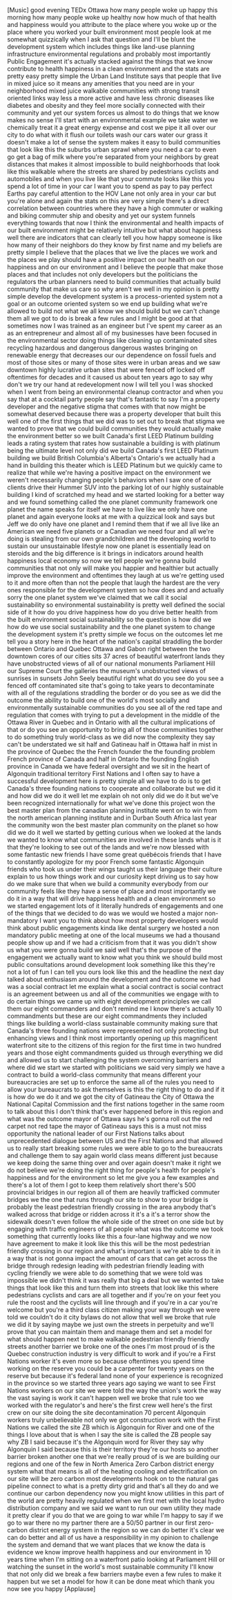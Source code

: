 
[Music]
good evening TEDx Ottawa how many people
woke up happy this morning how many
people woke up healthy now how much of
that health and happiness would you
attribute to the place where you woke up
or the place where you worked your built
environment most people look at me
somewhat quizzically when I ask that
question and I&#39;ll be blunt the
development system which includes things
like land-use planning infrastructure
environmental regulations and probably
most importantly Public Engagement it&#39;s
actually stacked against the things that
we know contribute to health happiness
in a clean environment and the stats are
pretty easy pretty simple the Urban Land
Institute says that people that live in
mixed juice so it means any amenities
that you need are in your neighborhood
mixed juice walkable communities with
strong transit oriented links way less a
more active and have less chronic
diseases like diabetes and obesity and
they feel more socially connected with
their community and yet our system
forces us almost to do things that we
know makes no sense I&#39;ll start with an
environmental example we take water we
chemically treat it a great energy
expense and cost we pipe it all over our
city to do what with it flush our
toilets wash our cars water our grass it
doesn&#39;t make a lot of sense the system
makes it easy to build communities that
look like this the suburbs urban sprawl
where you need a car to even go get a
bag of milk where you&#39;re separated from
your neighbors by great distances that
makes it almost impossible to build
neighborhoods that look like this
walkable where the streets are shared by
pedestrians cyclists and automobiles and
when you live like that your commute
looks like this you spend a lot of time
in your car I want you to spend as pay
to pay perfect Earths
pay careful attention to the HOV Lane
not only area in your car but you&#39;re
alone and again the stats on this are
very simple there&#39;s a direct correlation
between countries where they have a high
commuter or walking and biking commuter
ship and obesity and yet our system
funnels everything towards that now I
think the environmental and health
impacts of our built environment might
be relatively intuitive but what about
happiness well there are indicators that
can clearly tell you how happy someone
is like how many of their neighbors do
they know by first name and my beliefs
are pretty simple I believe that the
places that we live the places we work
and the places we play should have a
positive impact on our health on our
happiness and on our environment and I
believe the people that make those
places and that includes not only
developers but the politicians the
regulators the urban planners need to
build communities that actually build
community that make us care so why
aren&#39;t we well in my opinion is pretty
simple develop the development system is
a process-oriented system not a goal or
an outcome oriented system so we end up
building what we&#39;re allowed to build not
what we all know we should build but we
can&#39;t change them all we got to do is
break a few rules and I might be good at
that sometimes now I was trained as an
engineer but I&#39;ve spent my career as an
as an entrepreneur and almost all of my
businesses have been focused in the
environmental sector doing things like
cleaning up contaminated sites recycling
hazardous and dangerous dangerous wastes
bringing on renewable energy that
decreases our our dependence on fossil
fuels and most of those sites or many of
those sites were in urban areas and we
saw downtown highly lucrative
urban sites that were fenced off locked
off oftentimes for decades and it caused
us about ten years ago to say why don&#39;t
we try our hand at
redevelopment now I will tell you I was
shocked when I went from being an
environmental cleanup contractor and
when you say that at a cocktail party
people say that&#39;s fantastic to say I&#39;m a
property developer and the negative
stigma that comes with that now might be
somewhat deserved because there was a
property developer that built this well
one of the first things that we did was
to set out to break that stigma we
wanted to prove that we could build
communities they would actually make the
environment better so we built Canada&#39;s
first LEED Platinum building leads a
rating system that rates how sustainable
a building is with platinum being the
ultimate level not only did we build
Canada&#39;s first LEED Platinum building we
build British Columbia&#39;s Alberta&#39;s
Ontario&#39;s we actually had a hand in
building this theater which is LEED
Platinum but we quickly came to realize
that while we&#39;re having a positive
impact on the environment we weren&#39;t
necessarily changing people&#39;s behaviors
when I saw one of our clients drive
their Hummer SUV into the parking lot of
our highly sustainable building I kind
of scratched my head and we started
looking for a better way and we found
something called the one planet
community framework one planet the name
speaks for itself we have to live like
we only have one planet and again
everyone looks at me with a quizzical
look and says but Jeff we do only have
one planet and I remind them that if we
all live like an American
we need five planets or a Canadian we
need four and all we&#39;re doing is
stealing from our own grandchildren and
the developing world to sustain our
unsustainable lifestyle now one planet
is essentially lead on steroids and the
big difference is it brings in
indicators around health happiness local
economy so now we tell people we&#39;re
gonna build communities that not only
will make you happier and healthier but
actually improve the environment and
oftentimes they laugh at us we&#39;re
getting used to it
and more often than not the people that
laugh the hardest are the very ones
responsible for the development system
so how does and and actually sorry the
one planet system we&#39;ve claimed that we
call it social sustainability so
environmental sustainability is pretty
well defined the social side of it how
do you drive happiness how do you drive
better health from the built environment
social sustainability so the question is
how did we how do we use social
sustainability and the one planet system
to change the development system it&#39;s
pretty simple we focus on the outcomes
let me tell you a story here in the
heart of the nation&#39;s capital straddling
the border between Ontario and Quebec
Ottawa and Gabon right between the two
downtown cores of our cities sits 37
acres of beautiful waterfront lands they
have unobstructed views of all of our
national monuments Parliament Hill our
Supreme Court the galleries the museum&#39;s
unobstructed views of sunrises in
sunsets John Seely beautiful right
what do you see do you see a fenced off
contaminated site that&#39;s going to take
years to decontaminate with all of the
regulations straddling the border or do
you see as we did the outcome the
ability to build one of the world&#39;s most
socially and environmentally sustainable
communities do you see all of the red
tape and regulation that comes with
trying to put a development in the
middle of the Ottawa River in Quebec and
in Ontario with all the cultural
implications of that or do you see an
opportunity to bring all of those
communities together to do something
truly world-class as we did now
the complexity they say can&#39;t be
understated we sit half and Gatineau
half in Ottawa half in mist in the
province of Quebec the the French
founder the the founding problem French
province of Canada and half in Ontario
the founding English province in Canada
we have federal oversight and we sit in
the heart of Algonquin traditional
territory First Nations and I often say
to have a successful development here is
pretty simple all we have to do is to
get Canada&#39;s three founding nations to
cooperate and collaborate
but we did it and how did we do it
well let me explain oh not only did we
do it
but we&#39;ve been recognized
internationally for what we&#39;ve done this
project won the best master plan from
the canadian planning institute went on
to win from the north american planning
institute and in Durban South Africa
last year the community won the best
master plan community on the planet so
how did we do it well we started by
getting curious when we looked at the
lands we wanted to know what communities
are involved in these lands what is it
that they&#39;re looking to see out of the
lands and we&#39;re now blessed with some
fantastic new friends I have some great
québécois friends that I have to
constantly apologize for my poor French
some fantastic Algonquin friends who
took us under their wings taught us
their language their culture explain to
us how things work and our curiosity
kept driving us to say how do we make
sure that when we build a community
everybody from our community feels like
they have a sense of place and most
importantly we do it in a way that will
drive happiness health and a clean
environment so we started engagement
lots of it literally hundreds of
engagements and one of the things that
we decided to do was we would we hosted
a major non-mandatory I want you to
think about how most property developers
would think about public engagements
kinda like dental surgery we hosted a
non mandatory public meeting at one of
the local museums we had a thousand
people show up and if we had a criticism
from that it was you didn&#39;t show us what
you were gonna build we said well that&#39;s
the purpose of the engagement we
actually want to know what you think we
should build
most public consultations around
development look something like this
they&#39;re not a lot of fun I can tell you
ours look like this and the headline the
next day talked about enthusiasm around
the development and the outcome we had
was a social contract let me explain
what a social contract is social
contract is an agreement between us and
all of the communities we engage with to
do certain things we came up with eight
development principles we call them our
eight commanders and don&#39;t remind me I
know there&#39;s actually 10 commandments
but these are our eight commandments
they included things like building a
world-class sustainable community making
sure that Canada&#39;s three founding
nations were represented not only
protecting but enhancing views and I
think most importantly opening up this
magnificent waterfront site to the
citizens of this region for the first
time in two hundred years and those
eight commandments guided us through
everything we did and allowed us to
start challenging the system overcoming
barriers and where did we start we
started with politicians we said very
simply we have a contract to build a
world-class community that means
different your bureaucracies are set up
to enforce the same all of the rules you
need to allow your bureaucrats to ask
themselves is this the right thing to do
and if it is how do we do it and we got
the city of Gatineau the City of Ottawa
the National Capital Commission and the
first nations together in the same room
to talk about this I don&#39;t think that&#39;s
ever happened before in this region and
what was the outcome mayor of Ottawa
says he&#39;s gonna roll out the red carpet
not red tape the mayor of Gatineau
says this is a must not miss opportunity
the national
leader of our First Nations talks about
unprecedented dialogue between US and
the First Nations and that allowed us to
really start breaking some rules we were
able to go to the bureaucrats and
challenge them to say again world class
means different just because we keep
doing the same thing over and over again
doesn&#39;t make it right we do not believe
we&#39;re doing the right thing for people&#39;s
health for people&#39;s happiness and for
the environment so let me give you a few
examples and there&#39;s a lot of them I got
to keep them relatively short there&#39;s
500 provincial bridges in our region all
of them are heavily trafficked commuter
bridges we the one that runs through our
site to show to your bridge is probably
the least pedestrian friendly crossing
in the area anybody that&#39;s walked across
that bridge or ridden across it it&#39;s a
it&#39;s a terror show the sidewalk doesn&#39;t
even follow the whole side of the street
on one side but by engaging with traffic
engineers of all people what was the
outcome we took something that currently
looks like this a four-lane highway and
we now have agreement to make it look
like this this will be the most
pedestrian friendly crossing in our
region and what&#39;s important is we&#39;re
able to do it in a way that is not gonna
impact the amount of cars that can get
across the bridge through redesign
leading with pedestrian friendly leading
with cycling friendly we were able to do
something that we were told was
impossible we didn&#39;t think it was really
that big a deal but we wanted to take
things that look like this and turn them
into streets that look like this where
pedestrians cyclists and cars are all
together and if you&#39;re on your feet you
rule the roost and the cyclists will
line through and if you&#39;re in a car
you&#39;re welcome but you&#39;re a third class
citizen making your way through
we were told we couldn&#39;t do it city
bylaws do not allow that well we broke
that rule we did it by saying maybe we
just own the streets in perpetuity and
we&#39;ll prove that you
can maintain them and manage them and
set a model for what should happen next
to make walkable pedestrian friendly
friendly streets another barrier we
broke one of the ones I&#39;m most proud of
is the Quebec construction industry is
very difficult to work and if you&#39;re a
First Nations worker it&#39;s even more so
because oftentimes you spend time
working on the reserve you could be a
carpenter for twenty years on the
reserve but because it&#39;s federal land
none of your experience is recognized in
the province so we started three years
ago saying we want to see First Nations
workers on our site we were told the way
the union&#39;s work the way the vast saying
is work it can&#39;t happen well we broke
that rule too we worked with the
regulator&#39;s and here&#39;s the first crew
well here&#39;s the first crew on our site
doing the site decontamination 70
percent Algonquin workers truly
unbelievable
not only we got construction work with
the First Nations we called the site ZB
which is Algonquin for River and one of
the things I love about that is when I
say the site is called the ZB people say
why ZB I said because it&#39;s the Algonquin
word for River they say why Algonquin I
said because this is their territory
they&#39;re our hosts so another barrier
broken another one that we&#39;re really
proud of is we are building our regions
and one of the few in North America Zero
Carbon district energy system what that
means is all of the heating cooling and
electrification on our site will be zero
carbon
most developments hook on to the natural
gas pipeline connect to what is a pretty
dirty grid and that&#39;s all they do and we
continue our carbon dependency now you
might know utilities in this part of the
world are pretty heavily regulated when
we first met with the local hydro
distribution company and we said we want
to run our own utility they made it
pretty clear if you do that we are going
to war
while I&#39;m happy to say if we go to war
there no my partner
there are a 50/50 partner in our first
zero-carbon district energy system in
the region so we can do better it&#39;s
clear we can do better and all of us
have a responsibility in my opinion to
challenge the system and demand that we
want places that we know the data is
evidence we know improve health
happiness and our environment in 10
years time when I&#39;m sitting on a
waterfront patio looking at Parliament
Hill or watching the sunset in the
world&#39;s most sustainable community I&#39;ll
know that not only did we break a few
barriers maybe even a few rules to make
it happen but we set a model for how it
can be done
meat which thank you now see you happy
[Applause]
